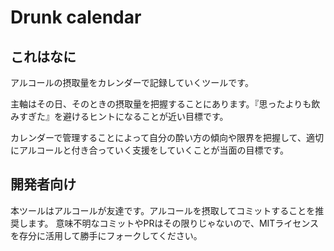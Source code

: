 # Drunk calendar

## これはなに

アルコールの摂取量をカレンダーで記録していくツールです。

主軸はその日、そのときの摂取量を把握することにあります。『思ったよりも飲みすぎた』を避けるヒントになることが近い目標です。

カレンダーで管理することによって自分の酔い方の傾向や限界を把握して、適切にアルコールと付き合っていく支援をしていくことが当面の目標です。

## 開発者向け

本ツールはアルコールが友達です。アルコールを摂取してコミットすることを推奨します。
意味不明なコミットやPRはその限りじゃないので、MITライセンスを存分に活用して勝手にフォークしてください。
